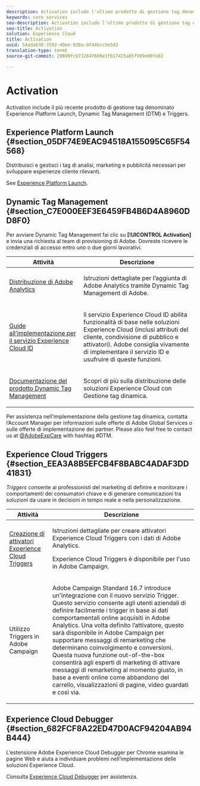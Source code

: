 ```yaml
---
description: Activation include l'ultimo prodotto di gestione tag denominato Experience Platform Launch. Dynamic Tag Management (DTM) e Triggers.
keywords: core services
seo-description: Activation include l'ultimo prodotto di gestione tag denominato Experience Platform Launch. Dynamic Tag Management (DTM) e Triggers.
seo-title: Activation
solution: Experience Cloud
title: Activation
uuid: 54ada638-3592-49ee-930a-9f44bcc5e5d3
translation-type: tm+mt
source-git-commit: 29899fcb712847609e1fb17425a85f999e00fe82

---
```



# Activation

Activation include il più recente prodotto di gestione tag denominato Experience Platform Launch, Dynamic Tag Management (DTM) e Triggers.

## Experience Platform Launch {#section_05DF74E9EAC94518A155095C65F54568}

Distribuisci e gestisci i tag di analisi, marketing e pubblicità necessari per sviluppare esperienze cliente rilevanti.

See [Experience Platform Launch](https://docs.adobe.com/content/help/en/launch/using/intro/get-started/quick-start.html).

## Dynamic Tag Management {#section_C7E000EEF3E6459FB4B6D4A8960DD8F0}

Per avviare Dynamic Tag Management fai clic su **[!UICONTROL Activation]** e invia una richiesta al team di provisioning di Adobe. Dovreste ricevere le credenziali di accesso entro uno o due giorni lavorativi.

<table id="table_3241FF7CA0B242BFAFC68362A62AA0C7"> 
 <thead> 
  <tr> 
   <th colname="col1" class="entry"> Attività </th> 
   <th colname="col2" class="entry"> Descrizione </th> 
  </tr> 
 </thead>
 <tbody> 
  <tr> 
   <td colname="col1"> <p> <a href="https://docs.adobe.com/content/help/en/dtm/using/tools/analytics-dtm.html" format="html" scope="external"> Distribuzione di Adobe Analytics </a> </p> </td> 
   <td colname="col2"> <p> Istruzioni dettagliate per l’aggiunta di Adobe Analytics tramite Dynamic Tag Management di Adobe. </p> </td> 
  </tr> 
  <tr> 
   <td colname="col1"> <p> <a href="https://docs.adobe.com/content/help/en/id-service/using/implementation-guides/implementation-guides.html" format="html" scope="external"> Guide all’implementazione per il servizio Experience Cloud ID </a> </p> </td> 
   <td colname="col2"> <p>Il servizio Experience Cloud ID abilita funzionalità di base nelle soluzioni Experience Cloud (inclusi attributi del cliente, condivisione di pubblico e attivatori). Adobe consiglia vivamente di implementare il servizio ID e usufruire di queste funzioni. </p> </td> 
  </tr> 
  <tr> 
   <td colname="col1"> <p> <a href="https://docs.adobe.com/content/help/en/dtm/using/dtm-home.html" format="https" scope="external"> Documentazione del prodotto Dynamic Tag Management </a> </p> </td> 
   <td colname="col2"> <p>Scopri di più sulla distribuzione delle soluzioni Experience Cloud con Gestione tag dinamica. </p> </td>
  </tr> 
 </tbody> 
</table>

Per assistenza nell’implementazione della gestione tag dinamica, contatta l’Account Manager per informazioni sulle offerte di Adobe Global Services o sulle offerte di implementazione dei partner. Please also feel free to contact us at [@AdobeExpCare](https://twitter.com/AdobeExpCare) with hashtag #DTM.

## Experience Cloud Triggers {#section_EEA3A8B5EFCB4F8BABC4ADAF3DD41831}

*Triggers* consente ai professionisti del marketing di definire e monitorare i comportamenti dei consumatori chiave e di generare comunicazioni tra soluzioni da usare in decisioni in tempo reale e nella personalizzazione.

<table id="table_AF6842470172429EA97C9B02163BD0C3"> 
 <thead> 
  <tr> 
   <th colname="col1" class="entry"> Attività </th>
   <th colname="col2" class="entry"> Descrizione </th>
  </tr> 
 </thead>
 <tbody> 
  <tr> 
   <td colname="col1"> <p> <a href="../activation/triggers.md#concept_887B30241B3E4DB0A2553B2996E2D4FB" format="dita" scope="local"> Creazione di attivatori Experience Cloud Triggers </a> </p> </td> 
   <td colname="col2"> <p> Istruzioni dettagliate per creare attivatori Experience Cloud Triggers con i dati di Adobe Analytics. </p> <p>Experience Cloud Triggers è disponibile per l'uso in Adobe Campaign. </p> </td>
  </tr>
  <tr> 
   <td colname="col1"> <p>Utilizzo Triggers in Adobe Campaign </p> </td> 
   <td colname="col2"> <p> Adobe Campaign Standard 16.7 introduce un'integrazione con il nuovo servizio Trigger. Questo servizio consente agli utenti aziendali di definire facilmente i trigger in base ai dati comportamentali online acquisiti in Adobe Analytics. Una volta definito l’attivatore, questo sarà disponibile in Adobe Campaign per supportare messaggi di remarketing che determinano coinvolgimento e conversioni. Questa nuova funzione out-of-the-box consentirà agli esperti di marketing di attivare messaggi di remarketing al momento giusto, in base a eventi online come abbandono del carrello, visualizzazioni di pagine, video guardati e così via. </p> </td>
  </tr>
 </tbody>
</table>


## Experience Cloud Debugger {#section_682FCF8A22ED47D0ACF94204AB94B444}

L’estensione Adobe Experience Cloud Debugger per Chrome esamina le pagine Web e aiuta a individuare problemi nell’implementazione delle soluzioni Experience Cloud.

Consulta [Experience Cloud Debugger](https://docs.adobe.com/content/help/en/debugger/using/experience-cloud-debugger.html) per assistenza.
